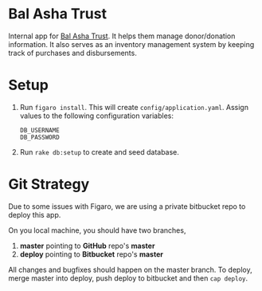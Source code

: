Bal Asha Trust
=============

Internal app for [Bal Asha Trust](http://balashatrust.org/). It helps them manage donor/donation information. It also serves as an inventory management system by keeping track of purchases and disbursements.


Setup
=============
1.  Run `figaro install`. This will create `config/application.yaml`.
    Assign values to the following configuration variables:

    ```
    DB_USERNAME
    DB_PASSWORD
    ```

2.  Run `rake db:setup` to create and seed database.


Git Strategy
=============

Due to some issues with Figaro, we are using a private bitbucket repo to deploy this app.

On you local machine, you should have two branches,
1. **master** pointing to **GitHub** repo's **master**
2. **deploy** pointing to **Bitbucket** repo's **master**

All changes and bugfixes should happen on the master branch. To deploy, merge master into deploy, push deploy to bitbucket and then `cap deploy`.
